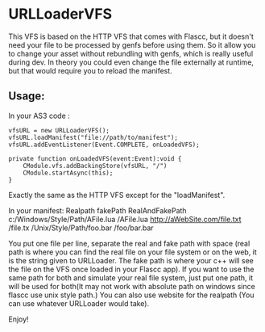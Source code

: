 URLLoaderVFS
=================
This VFS is based on the HTTP VFS that comes with Flascc, but it doesn't need your file to be processed by genfs before using them. So it allow you to change your asset without rebundling with genfs, which is really useful during dev. In theory you could even change the file externally at runtime, but that would require you to reload the manifest.


Usage:
--------
In your AS3 code :

	vfsURL = new URLLoaderVFS();
	vfsURL.loadManifest("file://path/to/manifest");
	vfsURL.addEventListener(Event.COMPLETE, onLoadedVFS);
	
	private function onLoadedVFS(event:Event):void {
		CModule.vfs.addBackingStore(vfsURL, "/")
		CModule.startAsync(this);
	}

Exactly the same as the HTTP VFS except for the "loadManifest".

In your manifest:
	Realpath                             fakePath
	RealAndFakePath
	c:/Windows/Style/Path/AFile.lua     /AFile.lua
	http://aWebSite.com/file.txt        /file.tx
	/Unix/Style/Path/foo.bar           /foo/bar.bar

You put one file per line, separate the real and fake path with space (real path is where you can find the real file on your file system or on the web, it is the string given to URLLoader. The fake path is where your c++ will see the file on the VFS once loaded in your Flascc app). If you want to use the same path for both and simulate your real file system, just put one path, it will be used for both(It may not work with absolute path on windows since flascc use unix style path.) You can also use website for the realpath (You can use whatever URLLoader would take).

Enjoy!

